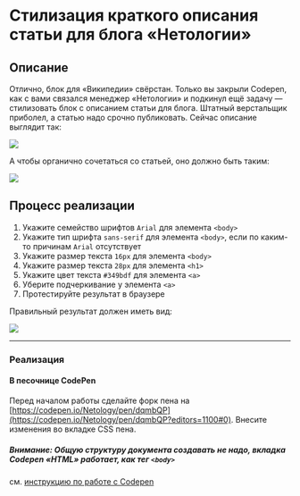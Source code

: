 # Стилизация краткого описания статьи для блога «Нетологии»

## Описание

Отлично, блок для «Википедии» свёрстан. Только вы закрыли Codepen, как с вами связался менеджер «Нетологии» и подкинул ещё задачу &mdash; стилизовать блок с описанием статьи для блога. Штатный верстальщик приболел, а статью надо срочно публиковать. Сейчас описание выглядит так:

![](https://netology-code.github.io/html-2-homeworks/sources/lection-1-1-task-2-article-before.png)

А чтобы органично сочетаться со статьей, оно должно быть таким:

![](https://netology-code.github.io/html-2-homeworks/sources/lection-1-1-task-2-article-after.png)

## Процесс реализации

1. Укажите семейство шрифтов `Arial` для элемента `<body>`
2. Укажите тип шрифта `sans-serif` для элемента `<body>`, если по каким-то причинам `Arial` отсутствует
3. Укажите размер текста `16px` для элемента `<body>`
4. Укажите размер текста `28px` для элемента `<h1>`
5. Укажите цвет текста `#349bdf` для элемента `<a>`
6. Уберите подчеркивание у элемента `<a>`
7. Протестируйте результат в браузере
   
Правильный результат должен иметь вид:
   
![](https://netology-code.github.io/html-2-homeworks/sources/lection-1-1-task-2-article-after.png)

---

### Реализация

#### В песочнице CodePen

Перед началом работы сделайте форк пена на [https://codepen.io/Netology/pen/dqmbQP](https://codepen.io/Netology/pen/dqmbQP?editors=1100#0). Внесите изменения во вкладке CSS пена.

##### Внимание: Общую структуру документа создавать не надо, вкладка Codepen «HTML» работает, как тег `<body>`
см. [инструкцию по работе с Codepen](https://netology-university.bitbucket.io/guides/wm/codepen-guide/)